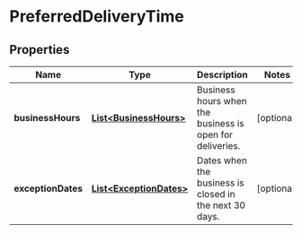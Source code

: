 
# PreferredDeliveryTime

## Properties
Name | Type | Description | Notes
------------ | ------------- | ------------- | -------------
**businessHours** | [**List&lt;BusinessHours&gt;**](BusinessHours.md) | Business hours when the business is open for deliveries. |  [optional]
**exceptionDates** | [**List&lt;ExceptionDates&gt;**](ExceptionDates.md) | Dates when the business is closed in the next 30 days. |  [optional]



